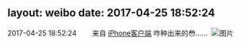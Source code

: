 layout: weibo
date: 2017-04-25 18:52:24
---
<meta name="referrer" content="no-referrer" />

2017-04-25 18:52:24  &nbsp;&nbsp;&nbsp;&nbsp;&nbsp;&nbsp; 来自 <a href="http://app.weibo.com/t/feed/9ksdit" rel="nofollow">iPhone客户端</a>
咋种出来的😳…… ​​​
![图片](https://wx3.sinaimg.cn/large/6d2a6003ly1fez4eh3dbyj20zk0qoq9j.jpg)
